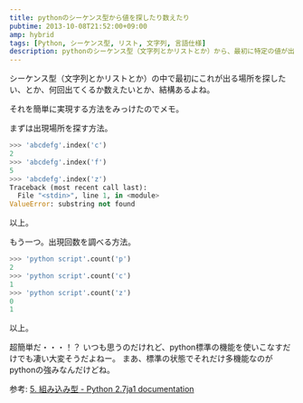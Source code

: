 ```yaml
---
title: pythonのシーケンス型から値を探したり数えたり
pubtime: 2013-10-08T21:52:00+09:00
amp: hybrid
tags: [Python, シーケンス型, リスト, 文字列, 言語仕様]
description: pythonのシーケンス型（文字列とかリストとか）から、最初に特定の値が出てくる場所を探したり出現数を数えたりする簡単な方法を見付けたのでメモ。
---
```


シーケンス型（文字列とかリストとか）の中で最初にこれが出る場所を探したい、とか、何回出てくるか数えたいとか、結構あるよね。

それを簡単に実現する方法をみっけたのでメモ。

まずは出現場所を探す方法。
``` python
>>> 'abcdefg'.index('c')
2
>>> 'abcdefg'.index('f')
5
>>> 'abcdefg'.index('z')
Traceback (most recent call last):
  File "<stdin>", line 1, in <module>
ValueError: substring not found
```
以上。

もう一つ。出現回数を調べる方法。
``` python
>>> 'python script'.count('p')
2
>>> 'python script'.count('c')
1
>>> 'python script'.count('z')
0
1
```
以上。

超簡単だ・・・！？
いつも思うのだけれど、python標準の機能を使いこなすだけでも凄い大変そうだよねー。
まあ、標準の状態でそれだけ多機能なのがpythonの強みなんだけどね。

参考: [5. 組み込み型 - Python 2.7ja1 documentation](http://docs.python.jp/2/library/stdtypes.html#str-unicode-list-tuple-bytearray-buffer-xrange)
